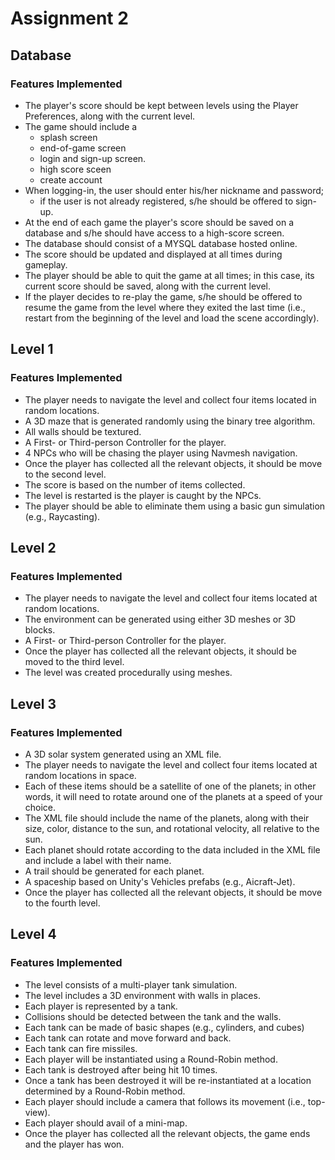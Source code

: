 # Assignment 2

## Database 

### Features Implemented

* The player's score should be kept between levels using the Player Preferences, along with the current level.
* The game should include a 
  * splash screen
  * end-of-game screen
  * login and sign-up screen.
  * high score sceen
  * create account
* When logging-in, the user should enter his/her nickname and password; 
  * if the user is not already registered, s/he should be offered to sign-up.
* At the end of each game the player's score should be saved on a database and s/he should have access to a high-score screen.
* The database should consist of a MYSQL database hosted online.
* The score should be updated and displayed at all times during gameplay.
* The player should be able to quit the game at all times; in this case, its current score should be saved, along with the current level.
* If the player decides to re-play the game, s/he should be offered to resume the game from the level where they exited the last time (i.e., restart from the beginning of the level and load the scene accordingly).

## Level 1

### Features Implemented

* The player needs to navigate the level and collect four items located in random locations.
* A 3D maze that is generated randomly using the binary tree algorithm.
* All walls should be textured.
* A First- or Third-person Controller for the player.
* 4 NPCs who will be chasing the player using Navmesh navigation.
* Once the player has collected all the relevant objects, it should be move to the second level.
* The score is based on the number of items collected.
* The level is restarted is the player is caught by the NPCs.
* The player should be able to eliminate them using a basic gun simulation (e.g., Raycasting).

## Level 2

### Features Implemented

* The player needs to navigate the level and collect four items located at random locations.
* The environment can be generated using either 3D meshes or 3D blocks.
* A First- or Third-person Controller for the player.
* Once the player has collected all the relevant objects, it should be moved to the third level.
* The level was created procedurally using meshes.

## Level 3

### Features Implemented

* A 3D solar system generated using an XML file.
* The player needs to navigate the level and collect four items located at random locations in space.
* Each of these items should be a satellite of one of the planets; in other words, it will need to rotate around one of the planets at a speed of your choice.
* The XML file should include the name of the planets, along with their size, color, distance to the sun, and rotational velocity, all relative to the sun.
* Each planet should rotate according to the data included in the XML file and include a label with their name.
* A trail should be generated for each planet.
* A spaceship based on Unity's Vehicles prefabs (e.g., Aicraft-Jet).
* Once the player has collected all the relevant objects, it should be move to the fourth level.

## Level 4

### Features Implemented

* The level consists of a multi-player tank simulation.
* The level includes a 3D environment with walls in places.
* Each player is represented by a tank.
* Collisions should be detected between the tank and the walls.
* Each tank can be made of basic shapes (e.g., cylinders, and cubes)
* Each tank can rotate and move forward and back.
* Each tank can fire missiles.
* Each player will be instantiated using a Round-Robin method.
* Each tank is destroyed after being hit 10 times. 
* Once a tank has been destroyed it will be re-instantiated at a location determined by a Round-Robin method.
* Each player should include a camera that follows its movement (i.e., top-view).
* Each player should avail of a mini-map.
* Once the player has collected all the relevant objects, the game ends and the player has won.